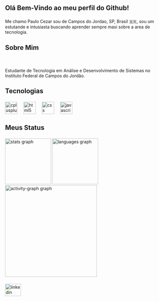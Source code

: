 <h2 align="left">Olá Bem-Vindo ao meu perfil do Github!</h2>

###

<p align="left">Me chamo Paulo Cezar sou de Campos do Jordao, SP, Brasil 🇧🇷, sou um estutande e intusiasta buscando aprender sempre masi sobre a area de tecnologia.</p>

###

<h2 align="left">Sobre Mim</h2>

###

<br clear="both">

<p align="left">Estudante de Tecnologia em Análise e Desenvolvimento de Sistemas no Instituto Federal de Campos do Jordão.</p>

###

<h2 align="left">Tecnologias</h2>

###

<div align="left">
  <img src="https://skillicons.dev/icons?i=cpp" height="40" alt="cplusplus logo"  />
  <img width="12" />
  <img src="https://skillicons.dev/icons?i=html" height="40" alt="html5 logo"  />
  <img width="12" />
  <img src="https://skillicons.dev/icons?i=css" height="40" alt="css logo"  />
  <img width="12" />
  <img src="https://skillicons.dev/icons?i=js" height="40" alt="javascript logo"  />
</div>

###

<h2 align="left">Meus Status</h2>

###

<div align="left">
  <img src="https://github-readme-stats.vercel.app/api?username=Paulo-PC1&hide_title=false&hide_rank=false&show_icons=true&include_all_commits=true&count_private=true&disable_animations=false&theme=dracula&locale=en&hide_border=false&order=1" height="150" alt="stats graph"  />
  <img src="https://github-readme-stats.vercel.app/api/top-langs?username=Paulo-PC1&locale=en&hide_title=false&layout=compact&card_width=320&langs_count=5&theme=dracula&hide_border=false&order=2" height="150" alt="languages graph"  />
  <img src="https://github-readme-activity-graph.vercel.app/graph?username=Paulo-PC1&radius=16&theme=dracula&area=true&order=5&hide_title=false" height="300" alt="activity-graph graph"  />
</div>

###

<div align="left">
  <a href="www.linkedin.com/in/paulocezar-PC" target="_blank">
    <img src="https://raw.githubusercontent.com/maurodesouza/profile-readme-generator/master/src/assets/icons/social/linkedin/default.svg" width="52" height="40" alt="linkedin logo"  />
  </a>
</div>

###
